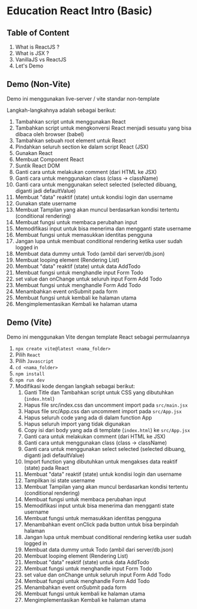 # Education React Intro (Basic)

## Table of Content

1. What is ReactJS ?
1. What is JSX ?
1. VanillaJS vs ReactJS
1. Let's Demo

## Demo (Non-Vite)

Demo ini menggunakan live-server / vite standar non-template

Langkah-langkahnya adalah sebagai berikut:

1. Tambahkan script untuk menggunakan React
1. Tambahkan script untuk mengkonversi React menjadi sesuatu yang bisa dibaca oleh browser (babel)
1. Tambahkan sebuah root element untuk React
1. Pindahkan seluruh section ke dalam script React (JSX)
1. Gunakan React
1. Membuat Component React
1. Suntik React DOM
1. Ganti cara untuk melakukan comment (dari HTML ke JSX)
1. Ganti cara untuk menggunakan class (class -> className)
1. Ganti cara untuk menggunakan select selected (selected dibuang, diganti jadi defaultValue)
1. Membuat "data" reaktif (state) untuk kondisi login dan username
1. Gunakan state username
1. Membuat Tampilan yang akan muncul berdasarkan kondisi tertentu (conditional rendering)
1. Membuat fungsi untuk membaca perubahan input
1. Memodifikasi input untuk bisa menerima dan mengganti state username
1. Membuat fungsi untuk memasukkan identitas pengguna
1. Jangan lupa untuk membuat conditional rendering ketika user sudah logged in
1. Membuat data dummy untuk Todo (ambil dari server/db.json)
1. Membuat looping element (Rendering List)
1. Membuat "data" reaktif (state) untuk data AddTodo
1. Membuat fungsi untuk menghandle input Form Todo
1. set value dan onChange untuk seluruh input Form Add Todo
1. Membuat fungsi untuk menghandle Form Add Todo
1. Menambahkan event onSubmit pada form
1. Membuat fungsi untuk kembali ke halaman utama
1. Mengimplementasikan Kembali ke halaman utama

## Demo (Vite)

Demo ini menggunakan Vite dengan template React sebagai permulaannya

1. `npx create vite@latest <nama_folder>`
1. Pilih `React`
1. Pilih `Javascript`
1. `cd <nama_folder>`
1. `npm install`
1. `npm run dev`
1. Modifikasi kode dengan langkah sebagai berikut:
   1. Ganti Title dan Tambahkan script untuk CSS yang dibutuhkan (`index.html`)
   1. Hapus file src/index.css dan uncomment import pada `src/main.jsx`
   1. Hapus file src/App.css dan uncomment import pada `src/App.jsx`
   1. Hapus seluruh code yang ada di dalam function App
   1. Hapus seluruh import yang tidak digunakan
   1. Copy isi dari body yang ada di template (`index.html`) ke `src/App.jsx`
   1. Ganti cara untuk melakukan comment (dari HTML ke JSX)
   1. Ganti cara untuk menggunakan class (class -> className)
   1. Ganti cara untuk menggunakan select selected (selected dibuang, diganti jadi defaultValue)
   1. Import function yang dibutuhkan untuk mengakses data reaktif (state) pada React
   1. Membuat "data" reaktif (state) untuk kondisi login dan username
   1. Tampilkan isi state username
   1. Membuat Tampilan yang akan muncul berdasarkan kondisi tertentu (conditional rendering)
   1. Membuat fungsi untuk membaca perubahan input
   1. Memodifikasi input untuk bisa menerima dan mengganti state username
   1. Membuat fungsi untuk memasukkan identitas pengguna
   1. Menambahkan event onClick pada button untuk bisa berpindah halaman
   1. Jangan lupa untuk membuat conditional rendering ketika user sudah logged in
   1. Membuat data dummy untuk Todo (ambil dari server/db.json)
   1. Membuat looping element (Rendering List)
   1. Membuat "data" reaktif (state) untuk data AddTodo
   1. Membuat fungsi untuk menghandle input Form Todo
   1. set value dan onChange untuk seluruh input Form Add Todo
   1. Membuat fungsi untuk menghandle Form Add Todo
   1. Menambahkan event onSubmit pada form
   1. Membuat fungsi untuk kembali ke halaman utama
   1. Mengimplementasikan Kembali ke halaman utama
